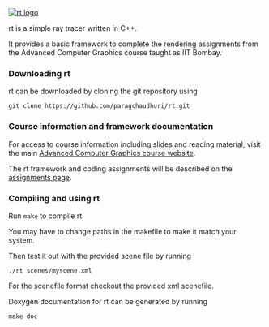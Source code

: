 [![rt logo](https://www.cse.iitb.ac.in/~paragc/images/rt-logo-small.jpg)](https://www.cse.iitb.ac.in/~paragc/images/rt-logo-small.jpg)

rt is a simple ray tracer written in C++. 

It provides a basic framework to complete the rendering assignments from the Advanced Computer Graphics course taught as IIT Bombay. 

### Downloading rt
rt can be downloaded by cloning the git repository using

`git clone https://github.com/paragchaudhuri/rt.git`

### Course information and framework documentation

For access to course information including slides and reading material, visit the main [Advanced Computer Graphics course website](https://www.cse.iitb.ac.in/~paragc/teaching/2018/cs775). 

The rt framework and coding assignments will be described on the [assignments page](www.cse.iitb.ac.in/~paragc/teaching/2018/cs775/assignment.shtml).

### Compiling and using rt

Run `make` to compile rt. 

You may have to change paths in the makefile to make it match your system.

Then test it out with the provided scene file by running

`./rt scenes/myscene.xml`

For the scenefile format checkout the provided xml scenefile.

Doxygen documentation for rt can be generated by running

`make doc`


